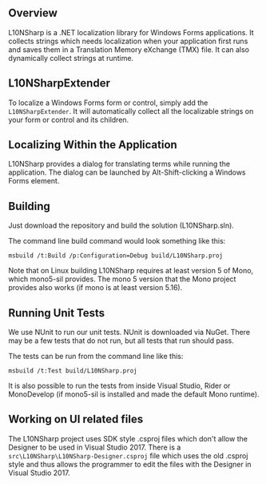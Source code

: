 ## Overview

L10NSharp is a .NET localization library for Windows Forms applications. It collects strings which needs localization when your application first runs and saves them in a Translation Memory eXchange (TMX) file. It can also dynamically collect strings at runtime.

## L10NSharpExtender

To localize a Windows Forms form or control, simply add the `L10NSharpExtender`. It will automatically collect all the localizable strings on your form or control and its children.

## Localizing Within the Application

L10NSharp provides a dialog for translating terms while running the application. The dialog can be launched by Alt-Shift-clicking a Windows Forms element.

## Building

Just download the repository and build the solution (L10NSharp.sln).

The command line build command would look something like this:

    msbuild /t:Build /p:Configuration=Debug build/L10NSharp.proj

Note that on Linux building L10NSharp requires at least version 5 of Mono, which mono5-sil provides. The mono 5 version that the Mono project provides also works (if mono is at least version 5.16).

## Running Unit Tests

We use NUnit to run our unit tests. NUnit is downloaded via NuGet.  There may be a few tests that do not run, but all tests that run should pass.

The tests can be run from the command line like this:

    msbuild /t:Test build/L10NSharp.proj

It is also possible to run the tests from inside Visual Studio, Rider or MonoDevelop (if mono5-sil is installed and made the default Mono runtime).

## Working on UI related files

The L10NSharp project uses SDK style .csproj files which don't allow the Designer to be used in Visual Studio 2017.
There is a `src\L10NSharp\L10NSharp-Designer.csproj` file which uses the old .csproj style and thus allows the
programmer to edit the files with the Designer in Visual Studio 2017.

